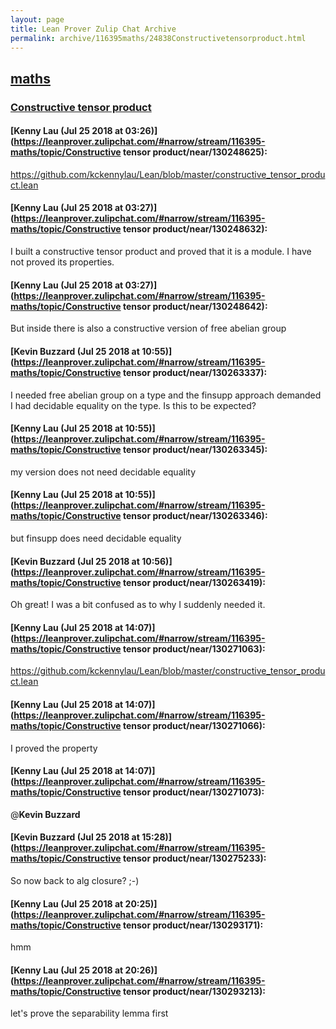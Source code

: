 ```yaml
---
layout: page
title: Lean Prover Zulip Chat Archive 
permalink: archive/116395maths/24838Constructivetensorproduct.html
---
```


## [maths](index.html)
### [Constructive tensor product](24838Constructivetensorproduct.html)

#### [Kenny Lau (Jul 25 2018 at 03:26)](https://leanprover.zulipchat.com/#narrow/stream/116395-maths/topic/Constructive tensor product/near/130248625):
https://github.com/kckennylau/Lean/blob/master/constructive_tensor_product.lean

#### [Kenny Lau (Jul 25 2018 at 03:27)](https://leanprover.zulipchat.com/#narrow/stream/116395-maths/topic/Constructive tensor product/near/130248632):
I built a constructive tensor product and proved that it is a module. I have not proved its properties.

#### [Kenny Lau (Jul 25 2018 at 03:27)](https://leanprover.zulipchat.com/#narrow/stream/116395-maths/topic/Constructive tensor product/near/130248642):
But inside there is also a constructive version of free abelian group

#### [Kevin Buzzard (Jul 25 2018 at 10:55)](https://leanprover.zulipchat.com/#narrow/stream/116395-maths/topic/Constructive tensor product/near/130263337):
I needed free abelian group on a type and the finsupp approach demanded I had decidable equality on the type. Is this to be expected?

#### [Kenny Lau (Jul 25 2018 at 10:55)](https://leanprover.zulipchat.com/#narrow/stream/116395-maths/topic/Constructive tensor product/near/130263345):
my version does not need decidable equality

#### [Kenny Lau (Jul 25 2018 at 10:55)](https://leanprover.zulipchat.com/#narrow/stream/116395-maths/topic/Constructive tensor product/near/130263346):
but finsupp does need decidable equality

#### [Kevin Buzzard (Jul 25 2018 at 10:56)](https://leanprover.zulipchat.com/#narrow/stream/116395-maths/topic/Constructive tensor product/near/130263419):
Oh great! I was a bit confused as to why I suddenly needed it.

#### [Kenny Lau (Jul 25 2018 at 14:07)](https://leanprover.zulipchat.com/#narrow/stream/116395-maths/topic/Constructive tensor product/near/130271063):
https://github.com/kckennylau/Lean/blob/master/constructive_tensor_product.lean

#### [Kenny Lau (Jul 25 2018 at 14:07)](https://leanprover.zulipchat.com/#narrow/stream/116395-maths/topic/Constructive tensor product/near/130271066):
I proved the property

#### [Kenny Lau (Jul 25 2018 at 14:07)](https://leanprover.zulipchat.com/#narrow/stream/116395-maths/topic/Constructive tensor product/near/130271073):
@**Kevin Buzzard**

#### [Kevin Buzzard (Jul 25 2018 at 15:28)](https://leanprover.zulipchat.com/#narrow/stream/116395-maths/topic/Constructive tensor product/near/130275233):
So now back to alg closure? ;-)

#### [Kenny Lau (Jul 25 2018 at 20:25)](https://leanprover.zulipchat.com/#narrow/stream/116395-maths/topic/Constructive tensor product/near/130293171):
hmm

#### [Kenny Lau (Jul 25 2018 at 20:26)](https://leanprover.zulipchat.com/#narrow/stream/116395-maths/topic/Constructive tensor product/near/130293213):
let's prove the separability lemma first

